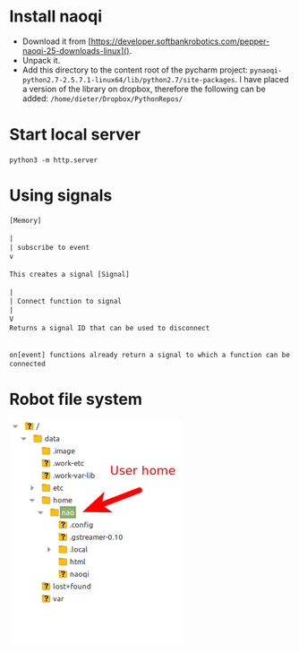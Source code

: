 # Install naoqi

+ Download it from [https://developer.softbankrobotics.com/pepper-naoqi-25-downloads-linux]().
+ Unpack it.
+ Add this directory to the content root of the pycharm project: `pynaoqi-python2.7-2.5.7.1-linux64/lib/python2.7/site-packages`. I have placed a version of the library on dropbox, therefore the following can be added: `/home/dieter/Dropbox/PythonRepos/`

# Start local server

`python3 -m http.server`

# Using signals

```
[Memory]

|
| subscribe to event
v

This creates a signal [Signal] 

| 
| Connect function to signal
|
V
Returns a signal ID that can be used to disconnect


on[event] functions already return a signal to which a function can be connected

```

# Robot file system

![](doc_files/Selection_323.png) 